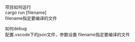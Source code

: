 项目如何运行  
cargo run [filename]  
filename指定要编译的文件  

如何debug  
配置.vscode下的json文件，参数设置 filename指定要编译的文件